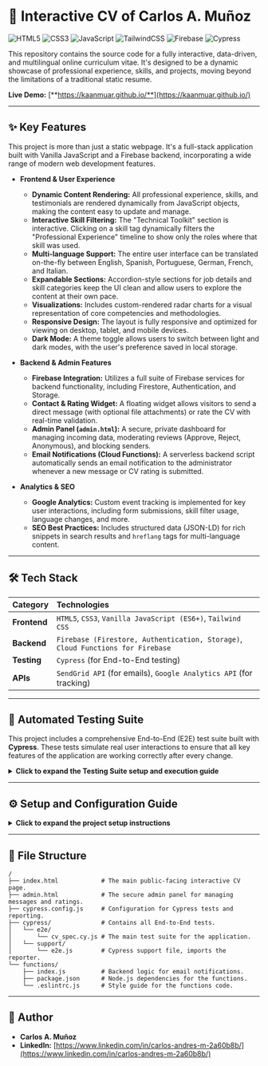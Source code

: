 # 🚀 Interactive CV of Carlos A. Muñoz

![HTML5](https://img.shields.io/badge/html5-%23E34F26.svg?style=for-the-badge&logo=html5&logoColor=white) ![CSS3](https://img.shields.io/badge/css3-%231572B6.svg?style=for-the-badge&logo=css3&logoColor=white) ![JavaScript](https://img.shields.io/badge/javascript-%23323330.svg?style=for-the-badge&logo=javascript&logoColor=%23F7DF1E) ![TailwindCSS](https://img.shields.io/badge/tailwindcss-%2338B2AC.svg?style=for-the-badge&logo=tailwind-css&logoColor=white) ![Firebase](https://img.shields.io/badge/firebase-%23039BE5.svg?style=for-the-badge&logo=firebase&logoColor=white) ![Cypress](https://img.shields.io/badge/cypress-%2317202C.svg?style=for-the-badge&logo=cypress&logoColor=white)

This repository contains the source code for a fully interactive, data-driven, and multilingual online curriculum vitae. It's designed to be a dynamic showcase of professional experience, skills, and projects, moving beyond the limitations of a traditional static resume.

**Live Demo:** [**https://kaanmuar.github.io/**](https://kaanmuar.github.io/)

---

## ✨ Key Features

This project is more than just a static webpage. It's a full-stack application built with Vanilla JavaScript and a Firebase backend, incorporating a wide range of modern web development features.

* **Frontend & User Experience**
    * **Dynamic Content Rendering:** All professional experience, skills, and testimonials are rendered dynamically from JavaScript objects, making the content easy to update and manage.
    * **Interactive Skill Filtering:** The "Technical Toolkit" section is interactive. Clicking on a skill tag dynamically filters the "Professional Experience" timeline to show only the roles where that skill was used.
    * **Multi-language Support:** The entire user interface can be translated on-the-fly between English, Spanish, Portuguese, German, French, and Italian.
    * **Expandable Sections:** Accordion-style sections for job details and skill categories keep the UI clean and allow users to explore the content at their own pace.
    * **Visualizations:** Includes custom-rendered radar charts for a visual representation of core competencies and methodologies.
    * **Responsive Design:** The layout is fully responsive and optimized for viewing on desktop, tablet, and mobile devices.
    * **Dark Mode:** A theme toggle allows users to switch between light and dark modes, with the user's preference saved in local storage.

* **Backend & Admin Features**
    * **Firebase Integration:** Utilizes a full suite of Firebase services for backend functionality, including Firestore, Authentication, and Storage.
    * **Contact & Rating Widget:** A floating widget allows visitors to send a direct message (with optional file attachments) or rate the CV with real-time validation.
    * **Admin Panel (`admin.html`):** A secure, private dashboard for managing incoming data, moderating reviews (Approve, Reject, Anonymous), and blocking senders.
    * **Email Notifications (Cloud Functions):** A serverless backend script automatically sends an email notification to the administrator whenever a new message or CV rating is submitted.

* **Analytics & SEO**
    * **Google Analytics:** Custom event tracking is implemented for key user interactions, including form submissions, skill filter usage, language changes, and more.
    * **SEO Best Practices:** Includes structured data (JSON-LD) for rich snippets in search results and `hreflang` tags for multi-language content.

---

## 🛠️ Tech Stack

| Category      | Technologies                                                                                             |
| :------------ | :------------------------------------------------------------------------------------------------------- |
| **Frontend** | `HTML5`, `CSS3`, `Vanilla JavaScript (ES6+)`, `Tailwind CSS`                                               |
| **Backend** | `Firebase (Firestore, Authentication, Storage)`, `Cloud Functions for Firebase`                            |
| **Testing** | `Cypress` (for End-to-End testing)                                                                       |
| **APIs** | `SendGrid API` (for emails), `Google Analytics API` (for tracking)                                         |

---

## 🧪 Automated Testing Suite

This project includes a comprehensive End-to-End (E2E) test suite built with **Cypress**. These tests simulate real user interactions to ensure that all key features of the application are working correctly after every change.

<details>
<summary><strong>Click to expand the Testing Suite setup and execution guide</strong></summary>

### 1. Test Suite Setup

1.  **Install Cypress:** In your project's root directory, run the following command to install Cypress as a development dependency:
    ```bash
    npm install cypress --save-dev
    ```

2.  **Open Cypress:** The first time you run Cypress, it will automatically create a standard folder structure (`cypress/`) for your tests.
    ```bash
    npx cypress open
    ```
    You can close the Cypress window after it has created the folders.

3.  **Create the Test File:** Inside the newly created `cypress/e2e/` folder, create a new file named `cv_spec.cy.js`.

4.  **Add Test Code:** Paste the entire code block below into your new `cv_spec.cy.js` file. This suite covers the most critical user journeys.

    ```javascript
    // cypress/e2e/cv_spec.cy.js

describe('Interactive CV Test Suite', () => {
    beforeEach(() => {
        // Visit the CV page before each test
        cy.visit('index.html');
        // Ensure the main content has loaded before proceeding
        cy.get('.main-container').should('be.visible');
    });

    context('Core Functionality', () => {
        it('should load the page and display the main header', () => {
            cy.get('h1').should('contain.text', 'CARLOS A. MUÑOZ');
        });

        it('should toggle dark mode successfully', () => {
            cy.get('#theme-toggle').click();
            cy.get('body').should('have.class', 'dark-mode');
            cy.get('#theme-toggle').click();
            cy.get('body').should('not.have.class', 'dark-mode');
        });

        it('should switch languages correctly', () => {
            // Check initial language (English)
            cy.get('[data-translate-key="contact_title"]').should('contain.text', 'Contact');

            // Switch to Spanish
            cy.get('#language-selector').click();
            cy.get('[data-lang="es"]').click();
            cy.get('[data-translate-key="contact_title"]').should('contain.text', 'Contacto');
        });
    });

    context('Interactive Features', () => {
        it('should filter professional experience by clicking a skill tag', () => {
            const skillToTest = 'Cypress';
            // Initially, more than one experience should be visible
            cy.get('.experience-item').should('have.length.greaterThan', 1);

            // Click the skill tag
            cy.contains('.tech-tag', skillToTest).click();

            // **FIXED**: Assert that two experiences are visible, as both contain "Cypress"
            cy.get('.experience-item:visible').should('have.length', 2);
            cy.get('.experience-item:visible').first().should('contain.text', 'Team International');
            cy.get('.experience-item:visible').last().should('contain.text', 'Globant');

            // Reset filters and check again
            cy.get('#reset-filter').click();
            cy.get('.experience-item').should('have.length.greaterThan', 1);
        });

        it('should expand and collapse an experience item', () => {
            const experienceItem = cy.get('#experience-0');
            experienceItem.find('.accordion-header').click();
            experienceItem.find('.experience-body').should('be.visible');
            experienceItem.find('.accordion-header').click();
            experienceItem.find('.experience-body').should('not.be.visible');
        });
    });

    context('Contact & Rating Widget', () => {
        beforeEach(() => {
            // Open the widget before each test in this context
            cy.get('#contact-widget-fab').click();
            cy.get('#contact-widget').should('be.visible');
        });

        it('should show validation errors for the "Message Me" form', () => {
            cy.get('#send-message-btn').should('be.disabled');
            cy.get('#sender-name').type('a').blur();
            cy.get('#sender-name-error').should('be.visible').and('contain.text', 'at least 2 characters');
            cy.get('#sender-email').type('invalid-email').blur();
            cy.get('#sender-email-error').should('be.visible').and('contain.text', 'valid email');
            cy.get('#send-message-btn').should('be.disabled');
        });

        it('should enable the send button when the "Message Me" form is valid', () => {
            cy.get('#sender-name').type('Test User');
            cy.get('#sender-email').type('test@example.com');
            // **FIXED**: Trigger a change event to ensure validation runs
            cy.get('#message-topic').select('CV Feedback').trigger('change');
            cy.get('#sender-message').type('This is a test message with sufficient length.');
            cy.get('#send-message-btn').should('not.be.disabled');
        });

        it('should switch to the "Rate CV" tab and show validation errors', () => {
            cy.get('#rating-tab').click();
            cy.get('#send-rating-btn').should('be.disabled');
            cy.get('#rater-name').type('b').blur();
            cy.get('#rater-name-error').should('be.visible');
            cy.get('#send-rating-btn').should('be.disabled');
        });

        it('should enable the submit button when the "Rate CV" form is valid', () => {
            cy.get('#rating-tab').click();

            cy.get('#rater-name').type('Test Rater');
            cy.get('#rater-email').type('rater@example.com');
            // **FIXED**: Click the star last to ensure the final validation check passes
            cy.get('.star[data-value="4"]').click();

            cy.get('#send-rating-btn').should('not.be.disabled');
        });
    });
});
    ```

### 2. Running the Tests

You can run the tests in two ways:

* **Interactive Mode (Recommended for development):**
    This opens the Cypress Test Runner, which allows you to see your application and the tests running side-by-side. It's great for debugging.
    ```bash
    npx cypress open
    ```

* **Headless Mode (For CI/CD or quick reports):**
    This runs the tests in the background without opening a browser window. It's faster and ideal for automated scripts. A video recording of the test run will be saved in the `cypress/videos/` folder.
    ```bash
    npx cypress run
    ```

### 3. Generating HTML Reports with Mochawesome

To generate detailed, shareable HTML reports, follow these steps:

1.  **Install Reporter Dependencies:** In your project's root directory, run this command to install all the necessary packages for the reporter:
    ```bash
    npm install --save-dev cypress-mochawesome-reporter mocha mochawesome mochawesome-merge mochawesome-report-generator
    ```

2.  **Configure Cypress:** Create a file named `cypress.config.js` in your project's root directory (if it doesn't already exist) and add the following configuration:

    ```javascript
    // cypress.config.js
    const { defineConfig } = require('cypress');

    module.exports = defineConfig({
      reporter: 'cypress-mochawesome-reporter',
      reporterOptions: {
        charts: true,
        reportPageTitle: 'Interactive CV - Test Report',
        embeddedScreenshots: true,
        inlineAssets: true,
        saveAllAttempts: false,
      },
      e2e: {
        setupNodeEvents(on, config) {
          require('cypress-mochawesome-reporter/plugin')(on);
        },
      },
    });
    ```

3.  **Configure the Support File:** Open the file `cypress/support/e2e.js` and add this single line at the top to import the reporter's commands:
    ```javascript
    // cypress/support/e2e.js
    import 'cypress-mochawesome-reporter/register';
    ```

4.  **Run and View Report:** Now, when you run your tests in headless mode, the HTML report will be generated automatically.
    ```bash
    npx cypress run
    ```
    After the run is complete, a new folder named `cypress/reports/html` will be created. Open the `index.html` file inside that folder to view your detailed test report.

</details>

---

## ⚙️ Setup and Configuration Guide

<details>
<summary><strong>Click to expand the project setup instructions</strong></summary>

To run this project locally or deploy your own version, follow these steps.

### 1. Prerequisites
* [Node.js](https://nodejs.org/en/) and npm installed.
* [Firebase CLI](https://firebase.google.com/docs/cli) installed (`npm install -g firebase-tools`).

### 2. Clone the Repository
```bash
git clone [https://github.com/kaanmuar/kaanmuar.github.io.git](https://github.com/kaanmuar/kaanmuar.github.io.git)
cd kaanmuar.github.io
```

### 3. Firebase Project Setup
1.  Go to the [Firebase Console](https://console.firebase.google.com/) and create a new project.
2.  In your new project, create a **Web App**.
3.  Copy the `firebaseConfig` object provided during setup.
4.  Paste this `firebaseConfig` object into both `index.html` and `admin.html`, replacing the existing placeholder.
5.  **Enable Services:**
    * Go to **Firestore Database** and create a database in **Production mode**.
    * Go to **Authentication** > **Sign-in method** and enable **Email/Password**.
    * Go to **Storage** and create a storage bucket.
6.  **Create Admin User:** In the **Authentication** > **Users** tab, add a new user with the email and password you will use to log into `admin.html`.
7.  **Apply Security Rules:** Go to **Firestore Database** > **Rules** and paste the following rules:
    ```json
    rules_version = '2';
    service cloud.firestore {
      match /databases/{database}/documents {
        match /messages/{messageId} {
          allow create: if true;
          allow read, write, delete: if request.auth != null;
        }
        match /ratings/{ratingId} {
          allow create: if true;
          allow read: if resource.data.status == 'approved' || request.auth != null;
          allow update, delete: if request.auth != null;
        }
        match /blocked_senders/{email} {
          allow read: if true;
          allow write, delete: if request.auth != null;
        }
      }
    }
    ```
8.  **Create Database Index:** The query for testimonials requires a composite index. The easiest way to create it is to run the application, check the browser's developer console for an error message containing a link to create the index, and click that link.

### 4. Google Analytics Setup
1.  Go to [Google Analytics](https://analytics.google.com/) and create a new property.
2.  Find your **Measurement ID** (e.g., `G-XXXXXXXXXX`).
3.  In `index.html`, replace `G-YOUR_MEASUREMENT_ID` with your actual ID in the Google Analytics script tag.

### 5. Email Notifications (Cloud Functions)
1.  **Upgrade Firebase Plan:** Your project must be on the **Blaze (Pay-as-you-go)** plan to use Cloud Functions with external network access. The free tier is very generous.
2.  **Set up SendGrid:** Create a free account at [SendGrid](https://sendgrid.com/), verify a sender email address, and create an API key.
3.  **Initialize Functions:** In your project's root directory, run `firebase init functions` and select JavaScript.
4.  **Install Dependencies:** Navigate into the new `functions` folder and run `npm install @sendgrid/mail`.
5.  **Add Function Code:** Copy the code from the `functions/index.js` file in this repository into your local `functions/index.js`.
6.  **Set Environment Variables:** In your terminal (from the project root), run the following commands, replacing the placeholders with your actual credentials:
    ```bash
    firebase functions:config:set sendgrid.key="YOUR_SENDGRID_API_KEY"
    firebase functions:config:set notifications.email="your-email@example.com"
    ```
7.  **Deploy:** Run `firebase deploy --only functions` from the project root.

</details>

---

## 📁 File Structure
```
/
├── index.html            # The main public-facing interactive CV page.
├── admin.html            # The secure admin panel for managing messages and ratings.
├── cypress.config.js     # Configuration for Cypress tests and reporting.
├── cypress/              # Contains all End-to-End tests.
│   └── e2e/
│       └── cv_spec.cy.js # The main test suite for the application.
│   └── support/
│       └── e2e.js        # Cypress support file, imports the reporter.
└── functions/
    ├── index.js          # Backend logic for email notifications.
    ├── package.json      # Node.js dependencies for the functions.
    └── .eslintrc.js      # Style guide for the functions code.
```

---

## 👤 Author

* **Carlos A. Muñoz**
* **LinkedIn:** [https://www.linkedin.com/in/carlos-andres-m-2a60b8b/](https://www.linkedin.com/in/carlos-andres-m-2a60b8b/)
